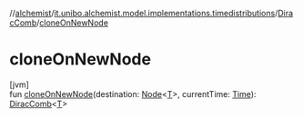 //[alchemist](../../../index.md)/[it.unibo.alchemist.model.implementations.timedistributions](../index.md)/[DiracComb](index.md)/[cloneOnNewNode](clone-on-new-node.md)

# cloneOnNewNode

[jvm]\
fun [cloneOnNewNode](clone-on-new-node.md)(destination: [Node](../../it.unibo.alchemist.model.interfaces/-node/index.md)<[T](../../it.unibo.alchemist/-supported-incarnations/get.md)>, currentTime: [Time](../../it.unibo.alchemist.model.interfaces/-time/index.md)): [DiracComb](index.md)<[T](../../it.unibo.alchemist/-supported-incarnations/get.md)>
